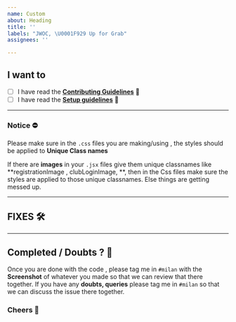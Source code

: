 ```yaml
---
name: Custom
about: Heading
title: ''
labels: "JWOC, \U0001F929 Up for Grab"
assignees: ''

---
```


## I want to <text here>

- [ ] I have read the **[Contributing Guidelines](https://github.com/IAmTamal/Milan/blob/main/rules/Contributing.md)** 🔐
- [ ] I have read the **[Setup guidelines](https://github.com/IAmTamal/Milan/blob/main/rules/Setup.md)** 🔐
 
 ---

### Notice ⛔
Please make sure in the `.css` files you are making/using , the styles should be applied to **Unique Class names** 

If there are **images** in your `.jsx` files  give them unique classnames like **registrationImage , clubLoginImage, **, then in the Css files make sure the styles are applied to those unique classnames. Else things are getting messed up.

---

## FIXES 🛠
  
<content>
  
---
  
## Completed / Doubts ?  🚀
  
Once you are done with the code , please tag me in `#milan` with the **Screenshot** of whatever you made so that we can review that there together.
If you have any **doubts, queries** please tag me in `#milan` so that we can discuss the issue there together.
  
### Cheers 🥂
